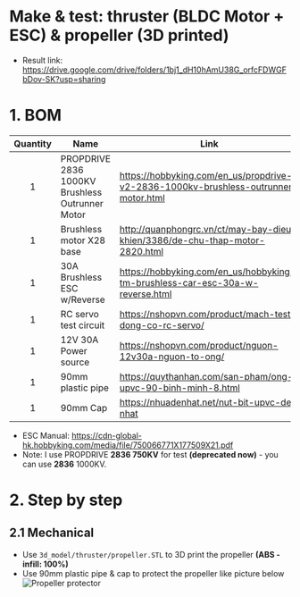# Make & test: thruster (BLDC Motor + ESC) & propeller (3D printed)
- Result link: https://drive.google.com/drive/folders/1bj1_dH10hAmU38G_orfcFDWGFbDov-SK?usp=sharing
# 1. BOM
| Quantity |                      Name                       |      Link     |
| :-------:|-------------------------------------------------| --------------|
| 1        | PROPDRIVE 2836 1000KV Brushless Outrunner Motor | https://hobbyking.com/en_us/propdrive-v2-2836-1000kv-brushless-outrunner-motor.html               |
| 1        | Brushless motor X28 base                        | http://quanphongrc.vn/ct/may-bay-dieu-khien/3386/de-chu-thap-motor-2820.html              |
| 1        | 30A Brushless ESC w/Reverse                     | https://hobbyking.com/en_us/hobbykingr-tm-brushless-car-esc-30a-w-reverse.html              |
| 1        | RC servo test circuit                           | https://nshopvn.com/product/mach-test-dong-co-rc-servo/              |
| 1        | 12V 30A Power source                            | https://nshopvn.com/product/nguon-12v30a-nguon-to-ong/              |
| 1        | 90mm plastic pipe                               | https://quythanhan.com/san-pham/ong-upvc-90-binh-minh-8.html              |
| 1        | 90mm Cap                                        | https://nhuadenhat.net/nut-bit-upvc-de-nhat              |

- ESC Manual: https://cdn-global-hk.hobbyking.com/media/file/750066771X177509X21.pdf
- Note: I use PROPDRIVE **2836 750KV** for test **(deprecated now)** - you can use **2836** 1000KV.

# 2. Step by step
## 2.1 Mechanical
- Use `3d_model/thruster/propeller.STL` to 3D print the propeller **(ABS - infill: 100%)**
- Use 90mm plastic pipe & cap to protect the propeller like picture below
![Propeller protector](https://drive.google.com/file/d/1Iknp3wVl-vjtJTEsAQq-7NKp1bYaIKK9/view?usp=sharing)
